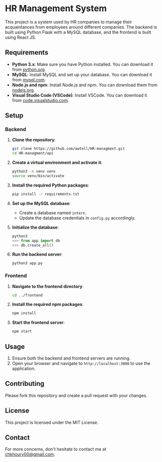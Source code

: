 
# HR Management System

This project is a system used by HR companies to manage their acquaintances from employees around different companies. The backend is built using Python Flask with a MySQL database, and the frontend is built using React JS.

## Requirements

- **Python 3.x**: Make sure you have Python installed. You can download it from [python.org](https://www.python.org/downloads/).
- **MySQL**: Install MySQL and set up your database. You can download it from [mysql.com](https://dev.mysql.com/downloads/mysql/).
- **Node.js and npm**: Install Node.js and npm. You can download them from [nodejs.org](https://nodejs.org/).
- **Visual Studio Code (VSCode)**: Install VSCode. You can download it from [code.visualstudio.com](https://code.visualstudio.com/).

## Setup

### Backend

1. **Clone the repository**:

    ```bash
    git clone https://github.com/awtell/HR-managment.git
    cd HR-managment/api
    ```

2. **Create a virtual environment and activate it**:

    ```bash
    python3 -m venv venv
    source venv/bin/activate
    ```

3. **Install the required Python packages**:

    ```bash
    pip install -r requirements.txt
    ```

4. **Set up the MySQL database**:

    - Create a database named `intern`.
    - Update the database credentials in `config.py` accordingly.

5. **Initialize the database**:

    ```python
    python3
    >>> from app import db
    >>> db.create_all()
    ```

6. **Run the backend server**:

    ```bash
    python3 app.py
    ```

### Frontend

1. **Navigate to the frontend directory**:

    ```bash
    cd ../frontend
    ```

2. **Install the required npm packages**:

    ```bash
    npm install
    ```

3. **Start the frontend server**:

    ```bash
    npm start
    ```

## Usage

1. Ensure both the backend and frontend servers are running.
2. Open your browser and navigate to `http://localhost:3000` to use the application.

## Contributing

Please fork this repository and create a pull request with your changes.

## License

This project is licensed under the MIT License.

## Contact

For more concerns, don't hesitate to contact me at chkhoury00@gmail.com.
